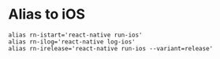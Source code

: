 # Alias to iOS

```
alias rn-istart='react-native run-ios'
alias rn-ilog='react-native log-ios'
alias rn-irelease='react-native run-ios --variant=release'

```
